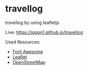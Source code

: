# travellog
travellog by using leafletjs

Live: https://ippon1.github.io/travellog

Used Resources: 
* [Font Awesome](https://fontawesome.com/v4.7.0/)
* [Leaflet](https://leafletjs.com)
* [OpenStreetMap](https://openstreetmap.org)
